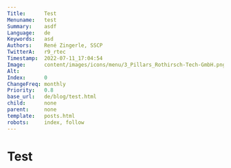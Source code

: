```yaml
---
Title:      Test
Menuname:   test
Summary:    asdf
Language:   de
Keywords:   asd
Authors:    René Zingerle, SSCP
TwitterA:   r9_rtec
Timestamp:  2022-07-11_17:04:54
Image:      content/images/icons/menu/3_Pillars_Rothirsch-Tech-GmbH.png
Alt:        
Index:      0
ChangeFreq: monthly
Priority:   0.8
base_url:   de/blog/test.html
child:      none
parent:     none
template:   posts.html
robots:     index, follow
---
```


# Test
